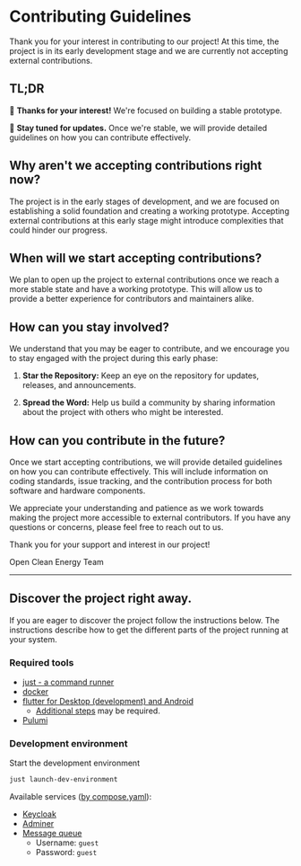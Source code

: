 # Contributing Guidelines

Thank you for your interest in contributing to our project! At this time, the
project is in its early development stage and we are currently not accepting
external contributions.

## TL;DR

👋 **Thanks for your interest!** We're focused on building a stable prototype.

🚀 **Stay tuned for updates.** Once we're stable, we will provide detailed
guidelines on how you can contribute effectively.

## Why aren't we accepting contributions right now?

The project is in the early stages of development, and we are focused on
establishing a solid foundation and creating a working prototype. Accepting
external contributions at this early stage might introduce complexities that
could hinder our progress.

## When will we start accepting contributions?

We plan to open up the project to external contributions once we reach a more
stable state and have a working prototype. This will allow us to provide a
better experience for contributors and maintainers alike.

## How can you stay involved?

We understand that you may be eager to contribute, and we encourage you to stay
engaged with the project during this early phase:

1. **Star the Repository:** Keep an eye on the repository for updates, releases,
   and announcements.

2. **Spread the Word:** Help us build a community by sharing information about
   the project with others who might be interested.

## How can you contribute in the future?

Once we start accepting contributions, we will provide detailed guidelines on
how you can contribute effectively. This will include information on coding
standards, issue tracking, and the contribution process for both software and
hardware components.

We appreciate your understanding and patience as we work towards making the
project more accessible to external contributors. If you have any questions or
concerns, please feel free to reach out to us.

Thank you for your support and interest in our project!

Open Clean Energy Team

---

## Discover the project right away.

If you are eager to discover the project follow the instructions below.
The instructions describe how to get the different parts of the project running
at your system.

### Required tools

- [just - a command runner](https://github.com/casey/just#installation)
- [docker](https://docs.docker.com/engine/install/)
- [flutter for Desktop (development) and Android](https://docs.flutter.dev/get-started/install)
  - [Additional steps](./flutter.md) may be required.
- [Pulumi](https://www.pulumi.com/docs/install/)

### Development environment

Start the development environment

```bash
just launch-dev-environment
```

Available services ([by compose.yaml](../compose/emma-dev/compose.yaml)):

- [Keycloak](http://localhost:5001)
- [Adminer](http://localhost:5002)
- [Message queue](http://localhost:5003)
  - Username: `guest`
  - Password: `guest`
